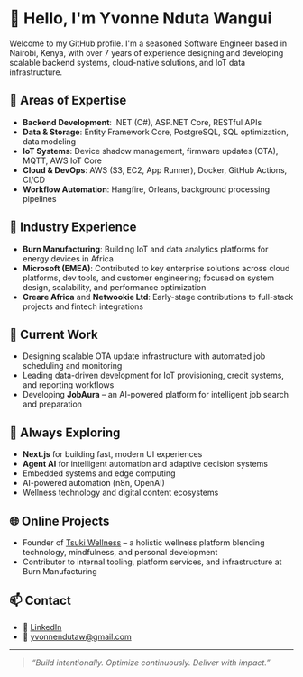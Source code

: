 # 👋 Hello, I'm Yvonne Nduta Wangui

Welcome to my GitHub profile. I'm a seasoned Software Engineer based in Nairobi, Kenya, with over 7 years of experience designing and developing scalable backend systems, cloud-native solutions, and IoT data infrastructure.

## 🔧 Areas of Expertise

- **Backend Development**: .NET (C#), ASP.NET Core, RESTful APIs
- **Data & Storage**: Entity Framework Core, PostgreSQL, SQL optimization, data modeling
- **IoT Systems**: Device shadow management, firmware updates (OTA), MQTT, AWS IoT Core
- **Cloud & DevOps**: AWS (S3, EC2, App Runner), Docker, GitHub Actions, CI/CD
- **Workflow Automation**: Hangfire, Orleans, background processing pipelines

## 🏢 Industry Experience

- **Burn Manufacturing**: Building IoT and data analytics platforms for energy devices in Africa
- **Microsoft (EMEA)**: Contributed to key enterprise solutions across cloud platforms, dev tools, and customer engineering; focused on system design, scalability, and performance optimization
- **Creare Africa** and **Netwookie Ltd**: Early-stage contributions to full-stack projects and fintech integrations

## 🚀 Current Work

- Designing scalable OTA update infrastructure with automated job scheduling and monitoring
- Leading data-driven development for IoT provisioning, credit systems, and reporting workflows
- Developing **JobAura** – an AI-powered platform for intelligent job search and preparation

## 🧠 Always Exploring

- **Next.js** for building fast, modern UI experiences
- **Agent AI** for intelligent automation and adaptive decision systems
- Embedded systems and edge computing
- AI-powered automation (n8n, OpenAI)
- Wellness technology and digital content ecosystems

## 🌐 Online Projects

- Founder of [Tsuki Wellness](https://tsukiwellness.com) – a holistic wellness platform blending technology, mindfulness, and personal development
- Contributor to internal tooling, platform services, and infrastructure at Burn Manufacturing

## 📫 Contact

- 💼 [LinkedIn](https://linkedin.com/in/yvonnenduta)
- 📧 yvonnendutaw@gmail.com

---

> _“Build intentionally. Optimize continuously. Deliver with impact.”_
